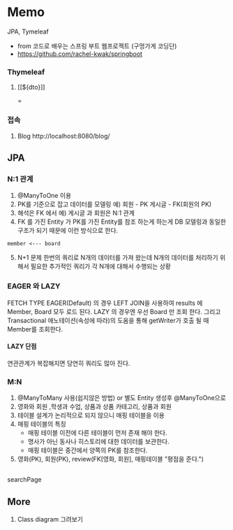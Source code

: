 # Memo

JPA, Tymeleaf
- from 코드로 배우는 스프링 부트 웹프로젝트 (구멍가게 코딩단)
- https://github.com/rachel-kwak/springboot
 


### Thymeleaf
1. <p>[[${dto}]]</p> = <p><span th:text="${dto}"></span></p>

### 접속 
1. Blog http://localhost:8080/blog/

## JPA
### N:1 관계
1. @ManyToOne 이용 
2. PK를 기준으로 잡고 데이터를 모델링 예) 회원 - PK 게시글 - FK(회원의 PK)
3. 해석은 FK 에서 예) 게시글 과 회원은 N:1 관계
4. FK 를 가진 Entity 가 PK를 가진 Entity를 참조 하는게 하는게 DB 모델링과 동일한 구조가 되기 때문에 이런 방식으로 한다.
```
member <--- board
```
5. N+1 문제 한번의 쿼리로 N개의 데이터를 가져 왔는데 N개의 데이터를 처리하기 위해서 필요한 추가적인 쿼리가 각 N개에 대해서 수행되는 상황 
### EAGER 와 LAZY
FETCH TYPE EAGER(Default) 의 경우 LEFT JOIN을 사용하여 results 에 Member, Board 모두 로드 된다. LAZY 의 경우엔 우선 Board 만 조회 한다. 그리고 Transactional 애노테이션(속성에 따라)의 도옴을 통해 getWriter가 호출 될 때 Member를 조회한다.

#### LAZY 단점
연관관계가 복잡해지면 당연히 쿼리도 많아 진다.

### M:N 
1. @ManyToMany 사용(쉽지않은 방법) or 별도 Entity 생성후 @ManyToOne으로 
1. 영화와 회원 ,학생과 수업, 상품과 상품 카테고리, 상품과 회원
2. 테이블 설계가 논리적으로 되지 않으니 매핑 테이블을 이용  
3. 매핑 테이블의 특징 
    - 매핑 테이블 이전에 다른 테이블이 먼저 존재 해야 한다. 
    - 명사가 아닌 동사나 히스토리에 대한 데이터를 보관한다. 
    - 매핑 테이블은 중간에서 양쪽의 PK를 참조한다. 
4. 영화(PK), 회원(PK), review(FK[영화, 회원], 매핑테이블 "평점을 준다.")

##
searchPage

## More
1. Class diagram 그려보기 
